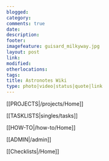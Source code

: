 ```yaml
---
blogged: 
category: 
comments: true
date: 
description: 
footer: 
imagefeature: guisard_milkyway.jpg
layout: post
link: 
modified: 
otherlocations: 
tags: 
title: Astronotes Wiki
type: photo|video|status|quote|link
---
```

<!--summary-->


[[PROJECTS|/projects/Home]]  

[[TASKLISTS|singles/tasks]]  

[[HOW-TO|/how-to/Home]]  

[[ADMIN|/admin]]  

[[Checklists|/Home]]